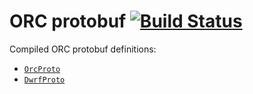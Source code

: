 # ORC protobuf [![Build Status](https://travis-ci.org/prestodb/orc-protobuf.svg?branch=master)](https://travis-ci.org/prestodb/orc-protobuf)

Compiled ORC protobuf definitions:

* [`OrcProto`](https://github.com/apache/orc/blob/master/proto/orc_proto.proto)
* [`DwrfProto`](https://github.com/facebookarchive/hive-dwrf/blob/master/hive-dwrf/src/main/resources/protobuf/com/facebook/hive/orc/orc_proto.proto) 
